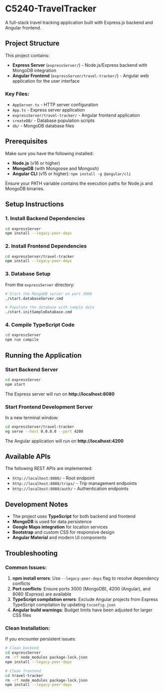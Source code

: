# C5240-TravelTracker

A full-stack travel tracking application built with Express.js backend and Angular frontend.

## Project Structure

This project contains:
- **Express Server** (`expressServer/`) - Node.js/Express backend with MongoDB integration
- **Angular Frontend** (`expressServer/travel-tracker/`) - Angular web application for the user interface

### Key Files:
- `AppServer.ts` - HTTP server configuration
- `App.ts` - Express server application
- `expressServer/travel-tracker/` - Angular frontend application
- `createDB/` - Database population scripts
- `db/` - MongoDB database files

## Prerequisites

Make sure you have the following installed:
- **Node.js** (v16 or higher)
- **MongoDB** (with Mongoose and Mongosh)
- **Angular CLI** (v15 or higher): `npm install -g @angular/cli`

Ensure your PATH variable contains the execution paths for Node.js and MongoDB binaries.

## Setup Instructions

### 1. Install Backend Dependencies

```bash
cd expressServer
npm install --legacy-peer-deps
```

### 2. Install Frontend Dependencies

```bash
cd expressServer/travel-tracker
npm install --legacy-peer-deps
```

### 3. Database Setup

From the `expressServer` directory:

```bash
# Start the MongoDB server on port 3000
./start.databaseServer.cmd

# Populate the database with sample data
./start.initSampleDatabase.cmd
```

### 4. Compile TypeScript Code

```bash
cd expressServer
npm run compile
```

## Running the Application

### Start Backend Server

```bash
cd expressServer
npm start
```
The Express server will run on **http://localhost:8080**

### Start Frontend Development Server

In a new terminal window:

```bash
cd expressServer/travel-tracker
ng serve --host 0.0.0.0 --port 4200
```
The Angular application will run on **http://localhost:4200**

## Available APIs

The following REST APIs are implemented:

- `http://localhost:8080/` - Root endpoint
- `http://localhost:8080/trips/` - Trip management endpoints
- `http://localhost:8080/auth/` - Authentication endpoints

## Development Notes

- The project uses **TypeScript** for both backend and frontend
- **MongoDB** is used for data persistence
- **Google Maps integration** for location services
- **Bootstrap** and custom CSS for responsive design
- **Angular Material** and modern UI components

## Troubleshooting

### Common Issues:

1. **npm install errors**: Use `--legacy-peer-deps` flag to resolve dependency conflicts
2. **Port conflicts**: Ensure ports 3000 (MongoDB), 4200 (Angular), and 8080 (Express) are available
3. **TypeScript compilation errors**: Exclude Angular projects from Express TypeScript compilation by updating `tsconfig.json`
4. **Angular build warnings**: Budget limits have been adjusted for larger CSS files

### Clean Installation:

If you encounter persistent issues:

```bash
# Clean backend
cd expressServer
rm -rf node_modules package-lock.json
npm install --legacy-peer-deps

# Clean frontend  
cd travel-tracker
rm -rf node_modules package-lock.json
npm install --legacy-peer-deps
```